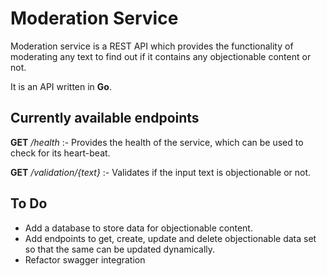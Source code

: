 # Moderation Service

Moderation service is a REST API which provides the functionality of moderating any text to find out
if it contains any objectionable content or not.

It is an API written in **Go**.

## Currently available endpoints
**GET** */health* :- Provides the health of the service, which can be used to check for its heart-beat.

**GET** */validation/{text}* :- Validates if the input text is objectionable or not.

## To Do
- Add a database to store data for objectionable content.
- Add endpoints to get, create, update and delete objectionable data set so that the same can be updated dynamically.
- Refactor swagger integration
